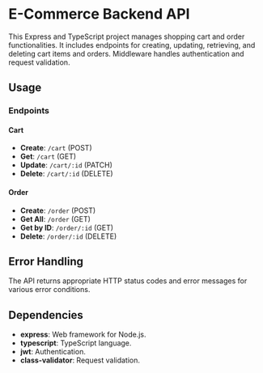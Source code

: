 # E-Commerce Backend API

This Express and TypeScript project manages shopping cart and order functionalities. It includes endpoints for creating, updating, retrieving, and deleting cart items and orders. Middleware handles authentication and request validation.

## Usage

### Endpoints

#### Cart

- **Create**: `/cart` (POST)
- **Get**: `/cart` (GET)
- **Update**: `/cart/:id` (PATCH)
- **Delete**: `/cart/:id` (DELETE)

#### Order

- **Create**: `/order` (POST)
- **Get All**: `/order` (GET)
- **Get by ID**: `/order/:id` (GET)
- **Delete**: `/order/:id` (DELETE)

## Error Handling

The API returns appropriate HTTP status codes and error messages for various error conditions.

## Dependencies

- **express**: Web framework for Node.js.
- **typescript**: TypeScript language.
- **jwt**: Authentication.
- **class-validator**: Request validation.

